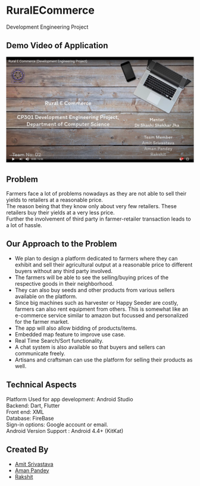# RuralECommerce
Development Engineering Project

## Demo Video of Application
[![IMAGE ALT TEXT HERE](https://raw.githubusercontent.com/cynicphoenix/RuralECommerce/master/media/pic.png)](https://www.youtube.com/watch?v=0U_0h7oYn9g)

## Problem

Farmers face a lot of problems nowadays as they are not able to sell their yields to retailers at a reasonable price.<br />
The reason being that they know only about very few retailers. These retailers buy their yields at a very less price.<br />
Further the involvement of third party in farmer-retailer transaction leads to a lot of hassle.<br />

## Our Approach to the Problem

- We plan to design a platform dedicated to farmers where they can exhibit and sell their agricultural output at a reasonable price to different buyers without any third party involved.
- The farmers will be able to see the selling/buying prices of the respective goods in their neighborhood.
- They can also buy seeds and other products from various sellers available on the platform. 
- Since big machines such as harvester or Happy Seeder are costly, farmers can also rent equipment from others. This is somewhat like an e-commerce service similar to amazon but focussed and personalized for the farmer market.
- The app will also allow bidding of products/items.
- Embedded map feature to improve use case.
- Real Time Search/Sort functionality.
- A chat system is also available so that buyers and sellers can communicate freely.
- Artisans and craftsman can use the platform for selling their products as well.

## Technical Aspects

Platform Used for app development: Android Studio<br />
Backend: Dart, Flutter<br />
Front end: XML<br />
Database: FireBase<br />
Sign-in options: Google account or email.<br />
Android Version Support : Android 4.4+ (KitKat)<br />

## Created By
- [Amit Srivastava](https://github.com/cynicphoenix)
- [Aman Pandey](https://github.com/pandey2000)
- [Rakshit](https://github.com/Rakshit-Verma)
